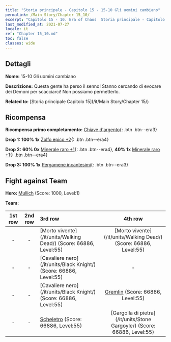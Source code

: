 ```yaml
---
title: "Storia principale - Capitolo 15 - 15-10 Gli uomini cambiano"
permalink: /Main Story/Chapter 15_10/
excerpt: "Capitolo 15 - 10. Era of Chaos  Storia principale - Capitolo 15_10. 15-10 Gli uomini cambiano"
last_modified_at: 2021-07-27
locale: it
ref: "Chapter 15_10.md"
toc: false
classes: wide
---
```


## Dettagli

 **Nome:** 15-10 Gli uomini cambiano

 **Descrizione:** Questa gente ha perso il senno! Stanno cercando di evocare dei Demoni per scacciarci! Non possiamo permetterlo.

 **Related to:** [Storia principale Capitolo 15](/it/Main Story/Chapter 15/)

## Ricompensa

 **Ricompensa primo completamento:** [Chiave d'argento](/ItemsIT/con_693/){: .btn .btn--era3}

 **Drop 1:** **100% 1x** [Zolfo epico +2](/ItemsIT/mat_50/){: .btn .btn--era4}

 **Drop 2:** **60% 0x** [Minerale raro +1](/ItemsIT/mat_40/){: .btn .btn--era4}, **40% 1x** [Minerale raro +1](/ItemsIT/mat_40/){: .btn .btn--era4}

 **Drop 3:** **100% 1x** [Pergamene incantesimi](/ItemsIT/con_694/){: .btn .btn--era3}


## Fight against Team
 **Hero:** [Mullich](/it/heroes/Mullich/) (Score: 1000, Level:1)

 **Team:**


  | 1st row | 2nd row | 3rd row | 4th row |
  |:----:|:----:|:----|:----:|
  | - | - | [Morto vivente](/it/units/Walking Dead/) (Score: 66886, Level:55)  | [Morto vivente](/it/units/Walking Dead/) (Score: 66886, Level:55)  |
  | - | - | [Cavaliere nero](/it/units/Black Knight/) (Score: 66886, Level:55)  | - |
  | - | - | [Cavaliere nero](/it/units/Black Knight/) (Score: 66886, Level:55)  | [Gremlin](/it/units/Gremlin/) (Score: 66886, Level:55)  |
  | - | - | [Scheletro](/it/units/Skeleton/) (Score: 66886, Level:55)  | [Gargolla di pietra](/it/units/Stone Gargoyle/) (Score: 66886, Level:55)  |


